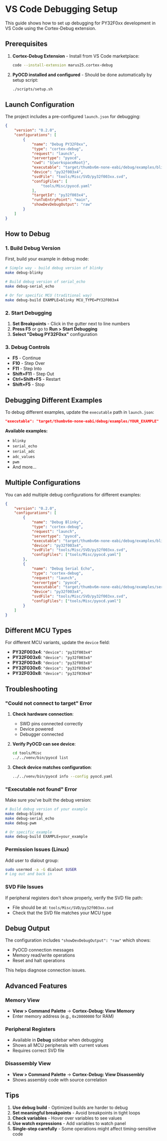 # VS Code Debugging Setup

This guide shows how to set up debugging for PY32F0xx development in VS Code using the Cortex-Debug extension.

## Prerequisites

1. **Cortex-Debug Extension** - Install from VS Code marketplace:
   ```bash
   code --install-extension marus25.cortex-debug
   ```

2. **PyOCD installed and configured** - Should be done automatically by setup script:
   ```bash
   ./scripts/setup.sh
   ```

## Launch Configuration

The project includes a pre-configured `launch.json` for debugging:

```json
{
    "version": "0.2.0",
    "configurations": [
        {
            "name": "Debug PY32F0xx",
            "type": "cortex-debug",
            "request": "launch",
            "servertype": "pyocd",
            "cwd": "${workspaceRoot}",
            "executable": "target/thumbv6m-none-eabi/debug/examples/blinky",
            "device": "py32f003x4",
            "svdFile": "tools/Misc/SVD/py32f003xx.svd",
            "configFiles": [
                "tools/Misc/pyocd.yaml"
            ],
            "targetId": "py32f003x4",
            "runToEntryPoint": "main",
            "showDevDebugOutput": "raw"
        }
    ]
}
```

## How to Debug

### 1. Build Debug Version

First, build your example in debug mode:

```bash
# Simple way - build debug version of blinky
make debug-blinky

# Build debug version of serial_echo
make debug-serial_echo

# Or for specific MCU (traditional way)
make debug-build EXAMPLE=blinky MCU_TYPE=PY32F003x4
```

### 2. Start Debugging

1. **Set Breakpoints** - Click in the gutter next to line numbers
2. **Press F5** or go to **Run > Start Debugging**
3. **Select "Debug PY32F0xx"** configuration

### 3. Debug Controls

- **F5** - Continue
- **F10** - Step Over
- **F11** - Step Into
- **Shift+F11** - Step Out
- **Ctrl+Shift+F5** - Restart
- **Shift+F5** - Stop

## Debugging Different Examples

To debug different examples, update the `executable` path in `launch.json`:

```json
"executable": "target/thumbv6m-none-eabi/debug/examples/YOUR_EXAMPLE"
```

**Available examples:**
- `blinky`
- `serial_echo`
- `serial_adc`
- `adc_values`
- `pwm`
- And more...

## Multiple Configurations

You can add multiple debug configurations for different examples:

```json
{
    "version": "0.2.0",
    "configurations": [
        {
            "name": "Debug Blinky",
            "type": "cortex-debug",
            "request": "launch",
            "servertype": "pyocd",
            "executable": "target/thumbv6m-none-eabi/debug/examples/blinky",
            "device": "py32f003x4",
            "svdFile": "tools/Misc/SVD/py32f003xx.svd",
            "configFiles": ["tools/Misc/pyocd.yaml"]
        },
        {
            "name": "Debug Serial Echo",
            "type": "cortex-debug",
            "request": "launch",
            "servertype": "pyocd",
            "executable": "target/thumbv6m-none-eabi/debug/examples/serial_echo",
            "device": "py32f003x4",
            "svdFile": "tools/Misc/SVD/py32f003xx.svd",
            "configFiles": ["tools/Misc/pyocd.yaml"]
        }
    ]
}
```

## Different MCU Types

For different MCU variants, update the `device` field:

- **PY32F003x4**: `"device": "py32f003x4"`
- **PY32F003x6**: `"device": "py32f003x6"`
- **PY32F003x8**: `"device": "py32f003x8"`
- **PY32F030x6**: `"device": "py32f030x6"`
- **PY32F030x8**: `"device": "py32f030x8"`

## Troubleshooting

### "Could not connect to target" Error

1. **Check hardware connection**:
   - SWD pins connected correctly
   - Device powered
   - Debugger connected

2. **Verify PyOCD can see device**:
   ```bash
   cd tools/Misc
   ../../venv/bin/pyocd list
   ```

3. **Check device matches configuration**:
   ```bash
   ../../venv/bin/pyocd info --config pyocd.yaml
   ```

### "Executable not found" Error

Make sure you've built the debug version:

```bash
# Build debug version of your example
make debug-blinky
make debug-serial_echo
make debug-pwm

# Or specific example
make debug-build EXAMPLE=your_example
```

### Permission Issues (Linux)

Add user to dialout group:

```bash
sudo usermod -a -G dialout $USER
# Log out and back in
```

### SVD File Issues

If peripheral registers don't show properly, verify the SVD file path:
- File should be at: `tools/Misc/SVD/py32f003xx.svd`
- Check that the SVD file matches your MCU type

## Debug Output

The configuration includes `"showDevDebugOutput": "raw"` which shows:
- PyOCD connection messages
- Memory read/write operations
- Reset and halt operations

This helps diagnose connection issues.

## Advanced Features

### Memory View
- **View > Command Palette** → **Cortex-Debug: View Memory**
- Enter memory address (e.g., `0x20000000` for RAM)

### Peripheral Registers
- Available in **Debug** sidebar when debugging
- Shows all MCU peripherals with current values
- Requires correct SVD file

### Disassembly View
- **View > Command Palette** → **Cortex-Debug: View Disassembly**
- Shows assembly code with source correlation

## Tips

1. **Use debug build** - Optimized builds are harder to debug
2. **Set meaningful breakpoints** - Avoid breakpoints in tight loops
3. **Check variables** - Hover over variables to see values
4. **Use watch expressions** - Add variables to watch panel
5. **Single-step carefully** - Some operations might affect timing-sensitive code
